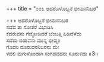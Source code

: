 +++
title = "೦೦೩ ಅದರೊಳೊಬ್ಬನೆ ಭೀಮನನಿಬರ"

+++
ಅದರೊಳೊಬ್ಬನೆ ಭೀಮನನಿಬರ   
ಸದೆವ ತಾ ಸೋತರೆ ವಿಭಾಡಿಸಿ  
ಕೆದರುವನು ಗೆದ್ದೋಡಿದರೆ ಬೆಂಬತ್ತಿ ಹಿಡಿದೆಳೆದು   
ಸದೆದು ಬಿಡುವನು ಮುನ್ನ ಭೀಷ್ಮಂ  
ಗೊದರಿ ದೂರುವನನಿಬರನು ಮೇ  
ಳದಲಿ ಮಗುಳೊಂದಾಗಿ ಸಂಗಡವಹರು ಸೂರುಳಿದು      ॥3॥